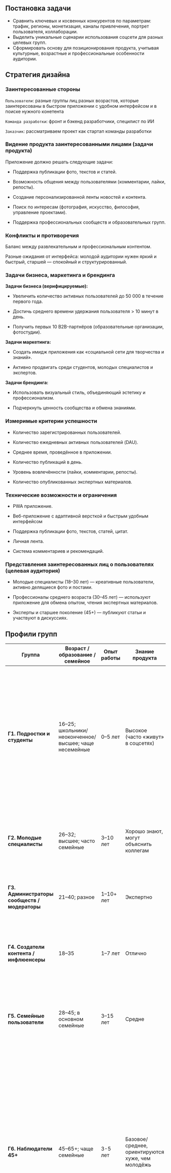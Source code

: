 ## Постановка задачи

- Сравнить ключевых и косвенных конкурентов по параметрам: трафик, регионы, монетизация, каналы привлечения, портрет пользователя, коллаборации.
- Выделить уникальные сценарии использования соцсети для разных целевых групп.
- Сформировать основу для позиционирования продукта, учитывая культурные, возрастные и профессиональные особенности аудитории.

## Стратегия дизайна

### Заинтересованные стороны
`Пользователи`: разные группы лиц разных возрастов, которые заинтересованы в быстром приложении с удобном интерфейсом и в поиске нужного конетента

`Команда разработки`: фронт и бэкенд разработчики, специлист по ИИ

`Заказчик`: рассматриваем проект как стартап команды разработки

### Видение продукта заинтересованными лицами (задачи продукта)
Приложение должно решать следующие задачи:

- Поддержка публикации фото, текстов и статей.

- Возможность общения между пользователями (комментарии, лайки, репосты).

- Создание персонализированной ленты новостей и контента.

- Поиск по интересам (фотография, искусство, философия, управление проектами).

- Поддержка профессиональных сообществ и образовательных групп.

### Конфликты и противоречия
Баланс между развлекательным и профессиональным контентом.

Разные ожидания от интерфейса: молодой аудитории нужен яркий и быстрый, старшей — спокойный и структурированный.

### Задачи бизнеса, маркетинга и брендинга
**Задачи бизнеса (верифицируемые):**

- Увеличить количество активных пользователей до 50 000 в течение первого года.

- Достичь среднего времени удержания пользователя > 10 минут в день.

- Получить первых 10 B2B-партнёров (образовательные организации, фотостудии).

**Задачи маркетинга:**

- Создать имидж приложения как «социальной сети для творчества и знаний».

- Активно продвигать среди студентов, молодых специалистов и экспертов.

**Задачи брендинга:**

- Использовать визуальный стиль, объединяющий эстетику и профессионализм.

- Подчеркнуть ценность сообщества и обмена знаниями.

### Измеримые критерии успешности

- Количество зарегистрированных пользователей.

- Количество ежедневных активных пользователей (DAU).

- Среднее время, проведённое в приложении.

- Количество публикаций в день.

- Уровень вовлечённости (лайки, комментарии, репосты).

- Количество опубликованных экспертных материалов.

### Технические возможности и ограничения

- PWA приложение.

- Веб-приложение с адаптивной версткой и быстрым удобным интерфейсом

- Поддержка публикации фото, текстов, статей, цитат.

- Личная лента.

- Система комментариев и рекомендаций.

### Представления заинтересованных лиц о пользователях (целевая аудитория)

- Молодые специалисты (18–30 лет) — креативные пользователи, активно делящиеся фото и постами.

- Профессионалы среднего возраста (30–45 лет) — используют приложение для обмена опытом, чтения экспертных материалов.

- Эксперты и старшее поколение (45+) — публикуют статьи и участвуют в дискуссиях.

## Профили групп
| Группа | Возраст / образование / семейное | Опыт работы | Знание продукта | Компетенции (ИТ) | Основные устройства | Контекст среды | Ключевые задачи в продукте | Влияние на интерфейс / UX-акценты |
|--------|----------------------------------|-------------|-----------------|------------------|-------------------|----------------|----------------------------|-----------------------------------|
| **Г1. Подростки и студенты** | 16–25; школьники/неоконченное/высшее; чаще несемейные | 0–5 лет | Высокое (часто «живут» в соцсетях) | Очень продвинутые | Смартфон 5–6.7″ (Android/iOS), изредка десктоп | В дороге/на учёбе; частые прерывания; яркая улица/кафе; шумно | Быстрые посты, сториз/видео, реакции, подписки, группы | Скорость и гибкость: one-hand UI; ≤3 шага до поста; офлайн-очередь и автосохранение; короткие жесты/шорткаты; фокус на камере/редакторе; продвинутые функции (стикеры, монтаж, субтитры); агрессивное кэширование; не перегружать туториалами |
| **Г2. Молодые специалисты** | 26–32; высшее; часто семейные | 3–10 лет | Хорошо знают, могут объяснить коллегам | «Средний пользователь» | Смартфон + десктоп | Дом/офис; умеренные прерывания; стабильная сеть | Лента/поиск, группы/события, файлообмен | Непрерывность между устройствами; быстрый поиск/фильтры; понятные настройки приватности; аккуратные уведомления |
| **Г3. Администраторы сообществ / модераторы** | 21–40; разное | 1–10+ лет | Экспертно | Продвинутый | Десктоп + смартфон | Офис/дом; длинные сессии | Планирование, модерация, аналитика | Роли; очереди модерации; пакетные действия; расписание; шаблоны; метрики |
| **Г4. Создатели контента / инфлюенсеры** | 18–35 | 1–7 лет | Отлично | Продвинутый | Смартфон high-end, иногда планшет/камера | «В поле», переменная освещённость | Съёмка/монтаж/публикация, кросспост, аналитика | Мощный редактор; фоновые аплоады; черновики; расписание; права на музыку; детальная аналитика |
| **Г5. Семейные пользователи** | 28–45; в основном семейные | 3–15 лет | Средне | Средний | Смартфон, иногда планшет | Дом/улица; прерывания (дети); вечером | Закрытые альбомы, семейные чаты, события | Приватность по умолчанию «друзья/семья»; крупные шрифты/контраст; пошаговые мастеры; простые разрешения |
| **Г6. Наблюдатели 45+** | 45–65+; чаще семейные | 3-5 лет | Базовое/среднее, ориентируются хуже, чем молодёжь | Базовый–средний | Смартфоны «середнячки»/старые модели, иногда ПК | Дом; длинные чтения; возможны блики или тусклый свет; тихо | Чтение ленты/новостей, группы по интересам, редкие публикации, мессенджер | Упрощённая навигация: крупные элементы и шрифты; высокая контрастность; «режим крупный/простой» (скрывать продвинутые опции); явные пути назад; понятные статусы; медленные/редкие анимации; подсказки «где я»; подтверждения перед удалением; расширенные туториалы и подсказки по месту; поддержка голосового ввода |
| **Г7. SMB/бренды/рекламодатели** | 25–50; маркетологи/владельцы | 3–15 лет | Хорошо | Средний–продвинутый | Десктоп + смартфон | Офис; стабильная сеть | Ведение страниц, рекламные кампании, отчёты | Ад-кабинет, пресеты целей, пиксель/конверсии, роли/согласования, экспорт отчётов |

## Задачи и роли пользователей

| Задача                  | Действия                                        | Контекст                      | Критерий выполнения                      |
| ----------------------- | ----------------------------------------------- | ----------------------------- | ---------------------------------------- |
| Поделиться фотографиями | Загрузить фото, добавить описание, опубликовать | После фотосессии или прогулки | Фото опубликовано в профиле              |
| Следить за друзьями     | Открыть ленту, просмотреть посты друзей         | В свободное время, перерывы   | Юля увидела обновления друзей            |
| Найти вдохновение       | Использовать поиск по статьям/выставкам         | Вечером дома или в кофейне    | Юля нашла интересный материал            |
| Вдохновляться цитатами  | Просмотреть раздел с цитатами                   | Когда нужен заряд мотивации   | Юля сохранила понравившуюся цитату       |
| Общаться с сообществом  | Комментировать посты друзей и коллег            | В течение дня                 | Юля получила отклики на свои комментарии |
| Следить за профессиональными новостями | Проверить ленту, просмотреть статьи      | В рабочее время или в дороге      | Алексей увидел актуальные публикации    |
| Делиться опытом                        | Написать пост или комментарий            | После совещания или чтения статьи | Пост опубликован, коллеги отреагировали |
| Сохранять материалы                    | Добавить публикацию в закладки           | При чтении интересной статьи      | Материал сохранён для анализа           |
| Обмениваться опытом                    | Вступить в обсуждение в группе           | Вечером или на перерыве           | Алексей получил обратную связь          |
| Балансировать работу и семью           | Ограничить использование соцсети вечером | Дома с семьей                     | Вечер проведен офлайн                   |
| Публиковать статьи             | Написать текст, добавить фото/цитаты, опубликовать | Днем дома за компьютером       | Статья опубликована и доступна читателям |
| Следить за публикациями коллег | Читать новые статьи, оставлять комментарии         | В свободное время              | Мария участвовала в обсуждении           |
| Сохранять материалы            | Добавить статьи в закладки                         | При подготовке лекции или эссе | Материал сохранён в коллекцию            |
| Поддерживать связь с учениками | Делиться ссылками, отвечать на комментарии         | Вечером или во время вебинаров | Ученики получили отклик                  |
| Участвовать в культурной жизни | Читать статьи о философии, культуре                | Вечером, выходные              | Мария получила новое знание              |

## Объектная модель

| Объект             | Мощность      | Представления                         | Действия                                                                 | Атрибуты                                                                                                                                 |
|--------------------|---------------|----------------------------------------|--------------------------------------------------------------------------|------------------------------------------------------------------------------------------------------------------------------------------|
| **Пользователь**   | Миллионы      | Профиль, лента публикаций пользователя,  лента сохраненных публикаций, бэйджи интересов пользователя    | зарегистрироваться, авторизоваться, редактировать профиль, удалить профиль | `ID`, `username`, `icon`, `email/phone`, `registeredAt`, `description`, `badges of interests`, `role (reader, user, creator, expert, super-user)`, `statistic` |
| **Публикация**     | Миллионы      | Лента, карточки (цитата, пост с фото, статья)    | создать, редактировать, удалить, лайкнуть, прокомментировать, поделиться, сохранить, для статей дополнительная вкладка для чтения | `ID`, `type (quote/ post / article)`, `content`, `media`, `author`, `publication date`, `likes / comments / saved or not`, `themes (badges)`, `source (for quotes)` |
| **Цитата**         | Миллионы      | Карточка в ленте   | лайкнуть, сохранить, поделиться, кнопка скопировать текст | `ID`, `text`, `author`, `source`|
| **Статья**         | Сотни тысяч   | Главное фото для обложки, отдельная страница для чтения при открытии статьи | прочитать, лайкнуть, прокомментировать, сохранить, поделиться | `ID`, `title`, `content`, `cover image`, `author`, `date`, `tags (badges)`, `time for reading`, `views / likes / comments` |
| **Комментарий**    | Десятки млн   | Вложенный список под публикацией со скроллом      | написать, удалить, лайкнуть, ответить  | `ID`, `text`, `author`, `date`, `parent comment`, `likes` |
| **Лайк**           | Сотни млн   | Иконка + счётчик под публикацией/комментарием | поставить, убрать                                                        | `ID`, `author`                                                                   |
| **Сохраненные**       | Миллионы      | Список, папки («Вдохновение», «На потом») | добавить, удалить, переместить, создать/удалить папку                    | `ID`, `user`, `publication (or quote/article)`, `added date`, `folder (optional)`, `note (optional — "why saved")` |
| **Поиск**          | Один          | строка поиска + фильтры (тип, автор, тег) | искать, фильтровать, очистить, сохранить запрос                          | `text query`, `filters (content type, author, date, hashtag)`, `search history`, `autosuggestions`, `sorting (by date/popularity)` |
| **Рекомендации**   | Один          | лента рекомендаций, карусель           | скрыть публикацию, отписаться от автора, сохранить                       | `algorithm (based on likes, saves, viewing time)`, `publications list`, `recommendation reason ("similar to what you saved")` |
| **Настройки**      | Один на пользователя | страница настроек                     | изменить, сохранить, сбросить                                             | `account privacy`, `notifications (email/push)`, `theme (light/dark)`, `language`, `security`, `data export`, `feed settings (default content type filter)` |
| **Модерация**      | Десятки       | панель модератора, жалобы пользователей | скрыть, удалить, предупредить, заблокировать автора                      | `moderator ID`, `violation type (spam, abuse, copyright violation)`, `entity (publication/comment)`, `status (processed)`, `date`, `reason`, `auto-hide when complaints > 5` |

## Информационная архитектура веб-приложения

![alt text](diagrams/web-map.png)

## Концептуальные макеты

![alt text](design/main.png)
![alt text](design/login.png)
![alt text](design/register.png)
![alt text](design/feed.png)
![alt text](design/profile.png)
![alt text](design/search.png)
<img height=300 src="design/mobile.png">

## Навигационная модель системы и общая диаграмма путей

![alt text](diagrams/navigation.png)
![alt text](diagrams/ways.png)

## CJM

<img width="10208" height="2468" alt="image" src="https://github.com/user-attachments/assets/22feaf4b-ef0c-4fdc-923d-a235695e8916" />

## Интерактивные раскадровки персонажей и совокупная диаграмма взаимодействия

![alt text](diagrams/auth.png)

![alt text](diagrams/main.png)

![alt text](diagrams/profile.png)

![alt text](diagrams/search.png)

![alt text](diagrams/expert.png)

![alt text](diagrams/creator.png)

![alt text](diagrams/user.png)

![alt text](diagrams/ai-api-web.png)

## Дизайн макеты

[Figma](https://www.figma.com/design/VqNQYq2KZ2AiWljsShsAlO/Sense?node-id=324-255&t=AaeP3ijsAyj3PFpT-1)
